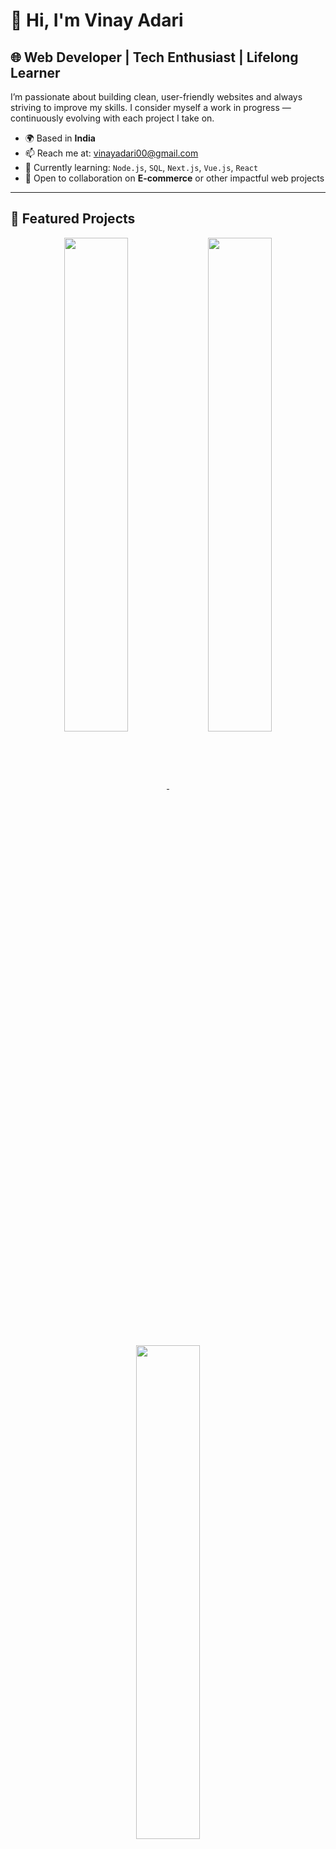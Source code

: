 # 👋 Hi, I'm Vinay Adari

## 🌐 Web Developer | Tech Enthusiast | Lifelong Learner

I’m passionate about building clean, user-friendly websites and always striving to improve my skills. I consider myself a work in progress — continuously evolving with each project I take on.

- 🌍 Based in **India**
- 📫 Reach me at: [vinayadari00@gmail.com](mailto:vinayadari00@gmail.com)
- 🧠 Currently learning: `Node.js`, `SQL`, `Next.js`, `Vue.js`, `React`
- 🤝 Open to collaboration on **E-commerce** or other impactful web projects

---



## 🚀 Featured Projects

<div align="center">
  <a href="https://github.com/vinayadari/dice-game">
    <img align="center" width="45%" src="https://github-readme-stats.vercel.app/api/pin/?username=vinayadari&repo=dice-game&title_color=0891b2&text_color=ffffff&icon_color=0891b2&bg_color=1c1917&hide_border=true" />
  </a>
  <a href="https://github.com/vinayadari/drum-kit">
    <img align="center" width="45%" src="https://github-readme-stats.vercel.app/api/pin/?username=vinayadari&repo=drum-kit&title_color=0891b2&text_color=ffffff&icon_color=0891b2&bg_color=1c1917&hide_border=true" />
  </a>
  <br><br>
  <a href="https://github.com/vinayadari/vinay-s-calculator">
    <img align="center" width="45%" src="https://github-readme-stats.vercel.app/api/pin/?username=vinayadari&repo=vinay-s-calculator&title_color=0891b2&text_color=ffffff&icon_color=0891b2&bg_color=1c1917&hide_border=true" />
  </a>
</div>
